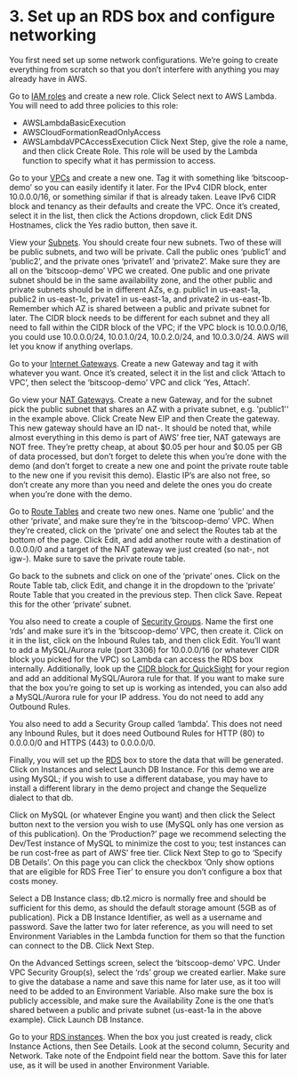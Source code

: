 # 3. Set up an RDS box and configure networking
You first need set up some network configurations.
We’re going to create everything from scratch so that you don’t interfere with anything you may already have in AWS.

Go to [IAM roles](https://console.aws.amazon.com/iam/home#/roles) and create a new role.
Click Select next to AWS Lambda. You will need to add three policies to this role:
* AWSLambdaBasicExecution
* AWSCloudFormationReadOnlyAccess
* AWSLambdaVPCAccessExecution
Click Next Step, give the role a name, and then click Create Role.
This role will be used by the Lambda function to specify what it has permission to access.

Go to your [VPCs](https://console.aws.amazon.com/vpc/home#vpcs:) and create a new one.
Tag it with something like ‘bitscoop-demo’ so you can easily identify it later.
For the IPv4 CIDR block, enter 10.0.0.0/16, or something similar if that is already taken.
Leave IPv6 CIDR block and tenancy as their defaults and create the VPC.
Once it’s created, select it in the list, then click the Actions dropdown, click Edit DNS Hostnames, click the Yes radio button, then save it.

View your [Subnets](https://console.aws.amazon.com/vpc/home#subnets).
You should create four new subnets.
Two of these will be public subnets, and two will be private.
Call the public ones ‘public1’ and ‘public2’, and the private ones ‘private1’ and ‘private2’.
Make sure they are all on the ‘bitscoop-demo’ VPC we created.
One public and one private subnet should be in the same availability zone, and the other public and private subnets should be in different AZs, e.g. public1 in us-east-1a, public2 in us-east-1c, private1 in us-east-1a, and private2 in us-east-1b.
Remember which AZ is shared between a public and private subnet for later.
The CIDR block needs to be different for each subnet and they all need to fall within the CIDR block of the VPC; if the VPC block is 10.0.0.0/16, you could use 10.0.0.0/24, 10.0.1.0/24, 10.0.2.0/24, and 10.0.3.0/24.
AWS will let you know if anything overlaps.

Go to your [Internet Gateways](https://console.aws.amazon.com/vpc/home#igws:).
Create a new Gateway and tag it with whatever you want.
Once it’s created, select it in the list and click ‘Attach to VPC’, then select the ‘bitscoop-demo’ VPC and click ‘Yes, Attach’.

Go view your [NAT Gateways](https://console.aws.amazon.com/vpc/home#NatGateways).
Create a new Gateway, and for the subnet pick the public subnet that shares an AZ with a private subnet, e.g. 'public1'' in the example above.
Click Create New EIP and then Create the gateway.
This new gateway should have an ID nat-<ID>.
It should be noted that, while almost everything in this demo is part of AWS’ free tier, NAT gateways are NOT free.
They’re pretty cheap, at about $0.05 per hour and $0.05 per GB of data processed, but don’t forget to delete this when you’re done with the demo (and don’t forget to create a new one and point the private route table to the new one if you revisit this demo).
Elastic IP’s are also not free, so don’t create any more than you need and delete the ones you do create when you’re done with the demo.

Go to [Route Tables](https://console.aws.amazon.com/vpc/home#routetables) and create two new ones.
Name one ‘public’ and the other ‘private’, and make sure they’re in the ‘bitscoop-demo’ VPC.
When they’re created, click on the ‘private’ one and select the Routes tab at the bottom of the page.
Click Edit, and add another route with a destination of 0.0.0.0/0 and a target of the NAT gateway we just created (so nat-<ID>, not igw-<ID>).
Make sure to save the private route table.

Go back to the subnets and click on one of the ‘private’ ones.
Click on the Route Table tab, click Edit, and change it in the dropdown to the ‘private’ Route Table that you created in the previous step.
Then click Save.
Repeat this for the other ‘private’ subnet.

You also need to create a couple of [Security Groups](https://console.aws.amazon.com/vpc/home#securityGroups:).
Name the first one ‘rds’ and make sure it’s in the ‘bitscoop-demo’ VPC, then create it.
Click on it in the list, click on the Inbound Rules tab, and then click Edit.
You’ll want to add a MySQL/Aurora rule (port 3306) for 10.0.0.0/16 (or whatever CIDR block you picked for the VPC) so Lambda can access the RDS box internally.
Additionally, look up the [CIDR block for QuickSight](https://console.aws.amazon.com/vpc/home#securityGroups:) for your region and add an additional MySQL/Aurora rule for that.
If you want to make sure that the box you’re going to set up is working as intended, you can also add a MySQL/Aurora rule for your IP address.
You do not need to add any Outbound Rules.

You also need to add a Security Group called ‘lambda’.
This does not need any Inbound Rules, but it does need Outbound Rules for HTTP (80) to 0.0.0.0/0 and HTTPS (443) to 0.0.0.0/0.

Finally, you will set up the [RDS](https://console.aws.amazon.com/rds/home) box to store the data that will be generated.
Click on Instances and select Launch DB Instance.
For this demo we are using MySQL; if you wish to use a different database, you may have to install a different library in the demo project  and change the Sequelize dialect to that db.

Click on MySQL (or whatever Engine you want) and then click the Select button next to the version you wish to use (MySQL only has one version as of this publication).
On the ‘Production?’ page we recommend selecting the Dev/Test instance of MySQL to minimize the cost to you; test instances can be run cost-free as part of AWS’ free tier.
Click Next Step to go to ‘Specify DB Details’.
On this page you can click the checkbox ‘Only show options that are eligible for RDS Free Tier’ to ensure you don’t configure a box that costs money.

Select a DB Instance class; db.t2.micro is normally free and should be sufficient for this demo, as should the default storage amount (5GB as of publication).
Pick a DB Instance Identifier, as well as a username and password.
Save the latter two for later reference, as you will need to set Environment Variables in the Lambda function for them so that the function can connect to the DB.
Click Next Step.

On the Advanced Settings screen, select the ‘bitscoop-demo’ VPC.
Under VPC Security Group(s), select the ‘rds’ group we created earlier.
Make sure to give the database a name and save this name for later use, as it too will need to be added to an Environment Variable.
Also make sure the box is publicly accessible, and make sure the Availability Zone is the one that’s shared between a public and private subnet (us-east-1a in the above example).
Click Launch DB Instance.

Go to your [RDS instances](https://console.aws.amazon.com/rds/home#dbinstances).
When the box you just created is ready, click Instance Actions, then See Details.
Look at the second column, Security and Network.
Take note of the Endpoint field near the bottom.
Save this for later use, as it will be used in another Environment Variable.
